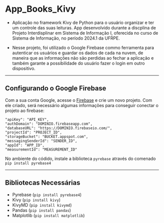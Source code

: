 # App_Books_Kivy
- Aplicação no framework Kivy de Python para o usuário organizar e ter um controle das suas leituras. App desenvolvido durante a discplina de Projeto Interdisplinar em Sistema de Informação I, oferecida no curso de Sistema de Informação, no período 2024.1 da UFRPE.

- Nesse projeto, foi utilizado o Google Firebase commo ferramenta para autenticar os usuários e guardar os dados de cada na nuvem, de maneira que as informações não são perdidas ao fechar a aplicação e também garante a possibilidade do usuário fazer o login em outro dispositivo.

-------

## Configurando o Google Firebase
Com a sua conta Google, acesse o [Firebase](https://firebase.google.com/?hl=pt) e crie um novo projeto. Com ele criado, será necessário algumas informações para conseguir conectar o projeto ao firebase:

  `"apiKey": "API_KEY",` <br>
  `"authDomain": "DOMINIO.firebaseapp.com",` <br>
  `"databaseURL": "https://DOMINIO.firebaseio.com/",` <br>
  `"projectId": "PROJECT_ID",` <br>
  `"storageBucket": "BUCKET.appspot.com",` <br>
  `"messagingSenderId": "SENDER_ID",` <br>
  `"appId": "APP_ID",` <br>
  `"measurementId": "MEASUREMENT_ID"` <br>

No ambiente do códido, instale a biblioteca `pyrebase` através do comenado `pip install pyrebase4`

-------

## Bibliotecas Necessárias

- Pyrebase (`pip install pyrebase4`)
- Kivy (`pip install kivy`)
- KivyMD (`pip install kivymd`)
- Pandas (`pip install pandas`)
- Matplotlib (`pip install matplotlib`)
